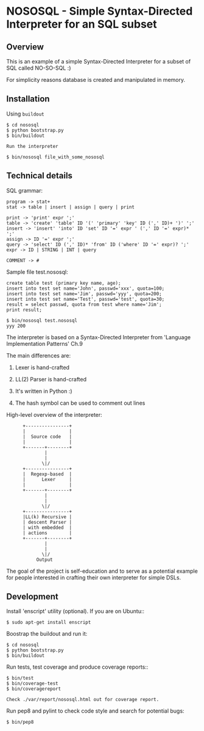 NOSOSQL - Simple Syntax-Directed Interpreter for an SQL subset
==============================================================

Overview
--------

This is an example of a simple Syntax-Directed Interpreter
for a subset of SQL called NO-SO-SQL :)

For simplicity reasons database is created and manipulated in memory.

Installation
------------

Using `buildout`

    $ cd nososql
    $ python bootstrap.py
    $ bin/buildout

    Run the interpreter

    $ bin/nososql file_with_some_nososql


Technical details
-----------------

SQL grammar:

    program -> stat+
    stat -> table | insert | assign | query | print

    print -> 'print' expr ';'
    table -> 'create' 'table' ID '(' 'primary' 'key' ID (',' ID)+ ')' ';'
    insert -> 'insert' 'into' ID 'set' ID '=' expr ' (',' ID '=' expr)* ';'
    assign -> ID '=' expr ';'
    query -> 'select' ID (',' ID)* 'from' ID ('where' ID '=' expr)? ';'
    expr -> ID | STRING | INT | query

    COMMENT -> #


Sample file test.nososql:

    create table test (primary key name, age);
    insert into test set name='John', passwd='xxx', quota=100;
    insert into test set name='Jim', passwd='yyy', quota=200;
    insert into test set name='Test', passwd='test', quota=30;
    result = select passwd, quota from test where name='Jim';
    print result;

    $ bin/nososql test.nososql
    yyy 200


The interpreter is based on a Syntax-Directed Interpreter from
'Language Implementation Patterns' Ch.9

The main differences are:

1. Lexer is hand-crafted

2. LL(2) Parser is hand-crafted

3. It's written in Python :)

4. The hash symbol can be used to comment out lines


High-level overview of the interpreter:

          +----------------+
          |                |
          |  Source code   |
          |                |
          +-------+--------+
                  |
                  |
                 \|/
          +----------------+
          |  Regexp-based  |
          |      Lexer     |
          |                |
          +-------+--------+
                  |
                  |
                 \|/
          +----------------+
          |LL(k) Recursive |
          | descent Parser |
          | with embedded  |
          | actions        |
          +-------+--------+
                  |
                  |
                 \|/
               Output


The goal of the project is self-education and to serve as a potential
example for people interested in crafting their own interpreter for
simple DSLs.

Development
-----------

Install 'enscript' utility (optional).
If you are on Ubuntu::

    $ sudo apt-get install enscript

Boostrap the buildout and run it:

    $ cd nososql
    $ python bootstrap.py
    $ bin/buildout

Run tests, test coverage and produce coverage reports::

    $ bin/test
    $ bin/coverage-test
    $ bin/coveragereport

    Check ./var/report/nososql.html out for coverage report.

Run pep8 and pylint to check code style and search for potential bugs:

    $ bin/pep8
